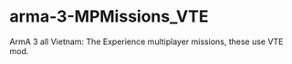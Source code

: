 # arma-3-MPMissions_VTE
ArmA 3 all Vietnam: The Experience multiplayer missions, these use VTE mod.
